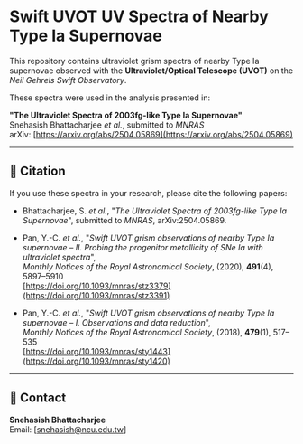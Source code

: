 # Swift UVOT UV Spectra of Nearby Type Ia Supernovae

This repository contains ultraviolet grism spectra of nearby Type Ia supernovae observed with the **Ultraviolet/Optical Telescope (UVOT)** on the *Neil Gehrels Swift Observatory*.

These spectra were used in the analysis presented in:

**"The Ultraviolet Spectra of 2003fg-like Type Ia Supernovae"**  
Snehasish Bhattacharjee *et al.*, submitted to *MNRAS*  
arXiv: [https://arxiv.org/abs/2504.05869](https://arxiv.org/abs/2504.05869)

---

## 📜 Citation

If you use these spectra in your research, please cite the following papers:

- Bhattacharjee, S. *et al.*, "*The Ultraviolet Spectra of 2003fg-like Type Ia Supernovae*", submitted to *MNRAS*, arXiv:2504.05869.
 
- Pan, Y.-C. *et al.*, "*Swift UVOT grism observations of nearby Type Ia supernovae – II. Probing the progenitor metallicity of SNe Ia with ultraviolet spectra*",  
  *Monthly Notices of the Royal Astronomical Society*, (2020), **491**(4), 5897–5910  
  [https://doi.org/10.1093/mnras/stz3379](https://doi.org/10.1093/mnras/stz3391)

- Pan, Y.-C. *et al.*, "*Swift UVOT grism observations of nearby Type Ia supernovae – I. Observations and data reduction*",  
  *Monthly Notices of the Royal Astronomical Society*, (2018), **479**(1), 517–535  
  [https://doi.org/10.1093/mnras/sty1443](https://doi.org/10.1093/mnras/sty1420)
  
---

## 📧 Contact

**Snehasish Bhattacharjee**  
Email: [snehasish@ncu.edu.tw]
